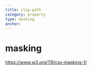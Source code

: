 ```yaml
---
title: clip-path
category: property
type: masking
anchor:
---
```


# masking

<https://www.w3.org/TR/css-masking-1/>
